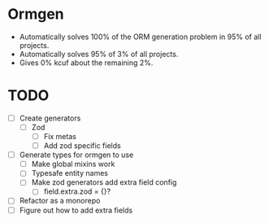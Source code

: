 # Ormgen

-   Automatically solves 100% of the ORM generation problem in 95% of all projects.
-   Automatically solves 95% of 3% of all projects.
-   Gives 0% kcuf about the remaining 2%.

# TODO

-   [ ] Create generators
    -   [ ] Zod
        -   [ ] Fix metas
        -   [ ] Add zod specific fields
-   [ ] Generate types for ormgen to use
    -   [ ] Make global mixins work
    -   [ ] Typesafe entity names
    -   [ ] Make zod generators add extra field config
        -   [ ] field.extra.zod = {}?
-   [ ] Refactor as a monorepo
-   [ ] Figure out how to add extra fields
